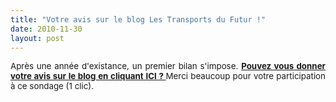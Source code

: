 ```yaml
---
title: "Votre avis sur le blog Les Transports du Futur !"
date: 2010-11-30
layout: post
---
```


<p style="text-align: justify"><span style="font-size: 10pt">Après une année d'existance, un premier bilan s'impose. <strong><a href="http://web.questback.com/ademe/transportsdufutur/" target="_blank">Pouvez vous donner votre avis sur le blog en cliquant ICI ? </a></strong>Merci beaucoup pour votre participation à ce sondage (1 clic).</span></p>